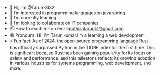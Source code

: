- 👋 Hi, I’m @Tarun-3132
- 👀 I’m interested in programming languages on java,spring
- 🌱 I’m currently learning ...
- 💞️ I’m looking to collaborate on IT companies 
- 📫 How to reach me on email:pothinatarun51@gmail.com
- 😄 Pronouns: Hi ,I'm Tarun kumar.I'm a learning a web devolopment 
- ⚡ Fun fact: As of 2024, the open-source programming language Rust has officially surpassed Python in the TIOBE index for the first time. This is significant because Rust has been gaining popularity for its focus on safety and performance, and this milestone reflects its growing adoption in various industries for systems programming, web development, and more.





<!---
Tarun-3132/Tarun-3132 is a ✨ special ✨ repository because its `README.md` (this file) appears on your GitHub profile.
You can click the Preview link to take a look at your changes.
--->
